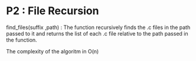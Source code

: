 # P2 : File Recursion

find_files(suffix ,path) : The function  recursively finds the .c files in the path passed to it and returns the list of each .c file relative to the path passed in the function. 

The complexity of the algoritm in O(n)


